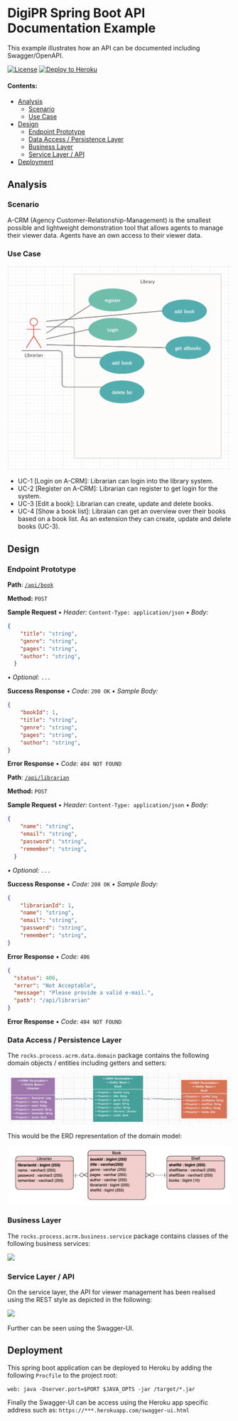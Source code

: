 # DigiPR Spring Boot API Documentation Example

This example illustrates how an API can be documented including Swagger/OpenAPI.

[![License](http://img.shields.io/:license-apache-blue.svg)](http://www.apache.org/licenses/LICENSE-2.0.html)
[![Deploy to Heroku](https://img.shields.io/badge/deploy%20to-Heroku-6762a6.svg?longCache=true)](https://heroku.com/deploy)

#### Contents:
- [Analysis](#analysis)
  - [Scenario](#scenario)
  - [Use Case](#use-case)
- [Design](#design)
  - [Endpoint Prototype](#endpoint-prototype)
  - [Data Access / Persistence Layer](#data-access--persistence-layer)
  - [Business Layer](#business-layer)
  - [Service Layer / API](#service-layer--api)
- [Deployment](#deployment)

## Analysis

### Scenario

A-CRM (Agency Customer-Relationship-Management) is the smallest possible and lightweight demonstration tool that allows agents to manage their viewer data. Agents have an own access to their viewer data.

### Use Case
![](images/CRM-Use_Case.png)
- UC-1 [Login on A-CRM]: Librarian can login into the library system.
- UC-2 [Register on A-CRM]: Librarian can register to get login for the system.
- UC-3 [Edit a book]: Librarian can create, update and delete books.
- UC-4 [Show a book list]: Libraian can get an overview over their books based on a book list. As an extension they can create, update and delete books (UC-3).

## Design

### Endpoint Prototype
**Path**: [`/api/book`](/api/viewer) 

**Method:** `POST`

**Sample Request**  • *Header:* `Content-Type: application/json` • *Body:*

```JSON
{
    "title": "string",
    "genre": "string",
    "pages": "string",
    "author": "string",
  }
```

• *Optional:* `...`
  
**Success Response**  • *Code:* `200 OK` • *Sample Body:*

```JSON
{
    "bookId": 1,
    "title": "string",
    "genre": "string",
    "pages": "string",
    "author": "string",
}
```

**Error Response** • *Code:* `404 NOT FOUND`

**Path**: [`/api/librarian`](/api/viewer) 

**Method:** `POST`

**Sample Request**  • *Header:* `Content-Type: application/json` • *Body:*

```JSON
{
    "name": "string",
    "email": "string",
    "password": "string",
    "remember": "string",
  }
```

• *Optional:* `...`
  
**Success Response**  • *Code:* `200 OK` • *Sample Body:*

```JSON
{
    "librarianId": 1,
    "name": "string",
    "email": "string",
    "password": "string",
    "remember": "string",
}
```

**Error Response** • *Code:* `406`

```JSON
{
  "status": 406,
  "error": "Not Acceptable",
  "message": "Please provide a valid e-mail.",
  "path": "/api/librarian"
}
```
**Error Response** • *Code:* `404 NOT FOUND`

### Data Access / Persistence Layer

The `rocks.process.acrm.data.domain` package contains the following domain objects / entities including getters and setters:

![](images/Library_Domain_Model.png)

This would be the ERD representation of the domain model:

![](images/ERD.png)

### Business Layer

The `rocks.process.acrm.business.service` package contains classes of the following business services:

![](images/business-service.png)


### Service Layer / API

On the service layer, the API for viewer management has been realised using the REST style as depicted in the following:

![](images/api-endpoint-vp.png)

Further can be seen using the Swagger-UI.

## Deployment

This spring boot application can be deployed to Heroku by adding the following `Procfile` to the project root:
```console
web: java -Dserver.port=$PORT $JAVA_OPTS -jar /target/*.jar
```

Finally the Swagger-UI can be access using the Heroku app specific address such as: `https://***.herokuapp.com/swagger-ui.html`
